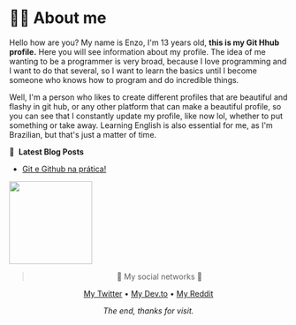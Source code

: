 <!-- <p align="center">
 My Perfil from do github
</p>   -->


 
# 👨‍💻 About me

Hello how are you? My name is Enzo, I'm 13 years old, **this is my Git Hhub profile.** Here you will see information about my profile. The idea of me wanting to be a programmer is very broad, because I love programming and I want to do that several, so I want to learn the basics until I become someone who knows how to program and do incredible things.

 Well, I'm a person who likes to create different profiles that are beautiful and flashy in git hub, or any other platform that can make a beautiful profile, so you can see that I constantly update my profile, like now lol, whether to put something or take away.
 Learning English is also essential for me, as I'm Brazilian, but that's just a matter of time.
         
📕 &nbsp;**Latest Blog Posts**
 <!-- BLOG-POST-LIST:START --><!-- BLOG-POST-LIST:END -->
 - [Git e Github na prática!](https://dev.to/shaylly/git-e-github-na-pratica-fdl)
 <!-- BLOG-POST-LIST:END -->         

   <img height="150em" src="https://github-readme-stats.vercel.app/api?username=shaylly&show_icons=true&theme=github_dark&include_all_commits=true&count_private=true"/>

 </div>
 
 <div align="center">
 
> 📌 My social networks 📌

 [My Twitter](https://twitter.com/Juntpack) • [My Dev.to](https://dev.to/shaylly) • [My Reddit](https://www.reddit.com/user/Juntpack)
 
 _The end, thanks for visit._

